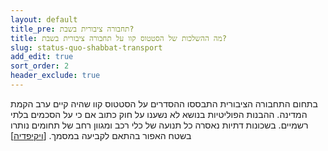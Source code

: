 ```yaml
---
layout: default
title_pre: תחבורה ציבורית בשבת?
title: מה ההשלכות של הסטטוס קוו על תחבורה ציבורית בשבת?
slug: status-quo-shabbat-transport
add_edit: true
sort_order: 2
header_exclude: true
---
```


בתחום התחבורה הציבורית התבססו ההסדרים על הסטטוס קוו שהיה קיים ערב הקמת המדינה. ההבנות הפוליטיות בנושא לא נשענו על חוק כתוב אם כי על הסכמים בלתי רשמיים. בשכונות דתיות נאסרה כל תנועה של כלי רכב ומגוון רחב של תחומים נותרו בשטח האפור בהתאם לקביעה במסמך. [[ויקיפדיה](https://he.wikipedia.org/wiki/הסטטוס_קוו_בישראל_בנושא_השבת#תחבורה_ציבורית)]

